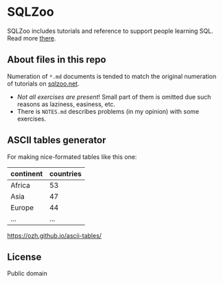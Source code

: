 # SQLZoo

SQLZoo includes tutorials and reference to support people learning SQL. Read more [there](https://sqlzoo.net/wiki/SQLZOO:About).

## About files in this repo

Numeration of `*.md` documents is tended to match the original numeration of tutorials on [sqlzoo.net](https://sqlzoo.net).

- _Not all exercises are present_! Small part of them is omitted due such reasons as laziness, easiness, etc.
- There is `NOTES.md` describes problems (in my opinion) with some exercises.

## ASCII tables generator

For making nice-formated tables like this one:

|   continent   |  countries  |
|---------------|-------------|
| Africa        |          53 |
| Asia          |          47 |
| Europe        |          44 |
| ...           |         ... |

https://ozh.github.io/ascii-tables/

## License

Public domain